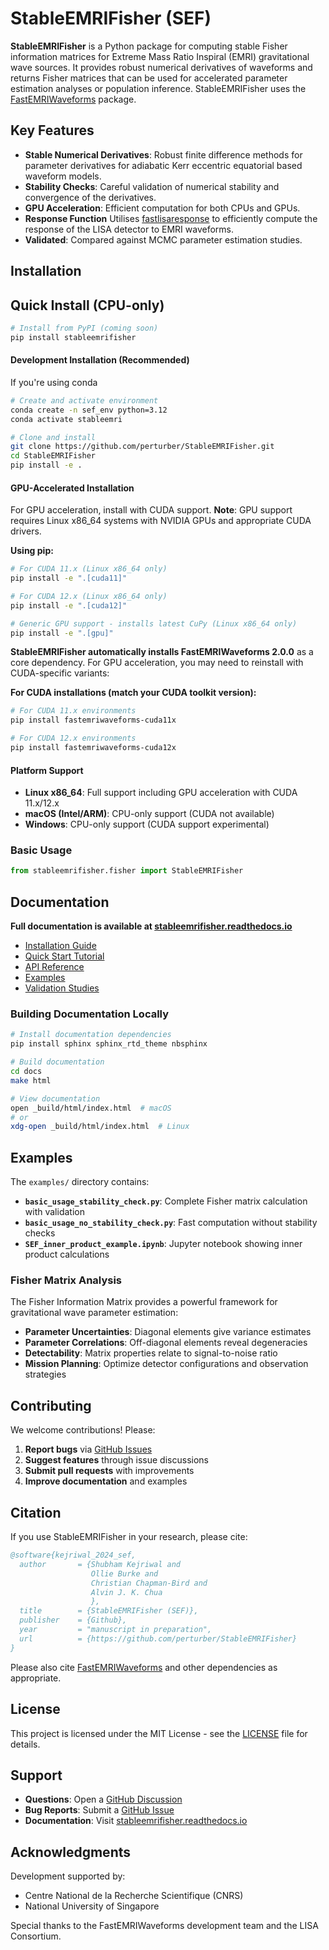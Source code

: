 # StableEMRIFisher (SEF)

**StableEMRIFisher** is a Python package for computing stable Fisher information matrices for Extreme Mass Ratio Inspiral (EMRI) gravitational wave sources. It provides robust numerical derivatives of waveforms and returns Fisher matrices that can be used for accelerated parameter estimation analyses or population inference. StableEMRIFisher uses the [FastEMRIWaveforms](https://github.com/BlackHolePerturbationToolkit/FastEMRIWaveforms) package.

## Key Features

- **Stable Numerical Derivatives**: Robust finite difference methods for parameter derivatives for adiabatic Kerr eccentric equatorial based waveform models.
- **Stability Checks**: Careful validation of numerical stability and convergence of the derivatives. 
- **GPU Acceleration**: Efficient computation for both CPUs and GPUs.
- **Response Function** Utilises [fastlisaresponse](https://github.com/mikekatz04/lisa-on-gpu.git) to efficiently compute the response of the LISA detector to EMRI waveforms.
- **Validated**: Compared against MCMC parameter estimation studies. 


## Installation

## Quick Install (CPU-only)
```bash
# Install from PyPI (coming soon)
pip install stableemrifisher
```

#### Development Installation (Recommended)

If you're using conda 

```bash
# Create and activate environment
conda create -n sef_env python=3.12
conda activate stableemri

# Clone and install
git clone https://github.com/perturber/StableEMRIFisher.git
cd StableEMRIFisher
pip install -e .
```

#### GPU-Accelerated Installation

For GPU acceleration, install with CUDA support. **Note**: GPU support requires Linux x86_64 systems with NVIDIA GPUs and appropriate CUDA drivers.

**Using pip:**
```bash
# For CUDA 11.x (Linux x86_64 only)
pip install -e ".[cuda11]"

# For CUDA 12.x (Linux x86_64 only)  
pip install -e ".[cuda12]"

# Generic GPU support - installs latest CuPy (Linux x86_64 only)
pip install -e ".[gpu]"
```

**StableEMRIFisher automatically installs FastEMRIWaveforms 2.0.0** as a core dependency. For GPU acceleration, you may need to reinstall with CUDA-specific variants:

**For CUDA installations (match your CUDA toolkit version):**
```bash
# For CUDA 11.x environments
pip install fastemriwaveforms-cuda11x

# For CUDA 12.x environments  
pip install fastemriwaveforms-cuda12x
```

#### Platform Support

- **Linux x86_64**: Full support including GPU acceleration with CUDA 11.x/12.x
- **macOS (Intel/ARM)**: CPU-only support (CUDA not available)
- **Windows**: CPU-only support (CUDA support experimental)

### Basic Usage

```python
from stableemrifisher.fisher import StableEMRIFisher

```

## Documentation

**Full documentation is available at [stableemrifisher.readthedocs.io](https://stableemrifisher.readthedocs.io)**

- [Installation Guide](https://stableemrifisher.readthedocs.io/en/latest/installation.html)
- [Quick Start Tutorial](https://stableemrifisher.readthedocs.io/en/latest/quickstart.html)
- [API Reference](https://stableemrifisher.readthedocs.io/en/latest/api/)
- [Examples](https://stableemrifisher.readthedocs.io/en/latest/examples.html)
- [Validation Studies](https://stableemrifisher.readthedocs.io/en/latest/validation.html)

### Building Documentation Locally

```bash
# Install documentation dependencies
pip install sphinx sphinx_rtd_theme nbsphinx

# Build documentation
cd docs
make html

# View documentation
open _build/html/index.html  # macOS
# or 
xdg-open _build/html/index.html  # Linux
```

## Examples

The `examples/` directory contains:

- **`basic_usage_stability_check.py`**: Complete Fisher matrix calculation with validation
- **`basic_usage_no_stability_check.py`**: Fast computation without stability checks
- **`SEF_inner_product_example.ipynb`**: Jupyter notebook showing inner product calculations

### Fisher Matrix Analysis

The Fisher Information Matrix provides a powerful framework for gravitational wave parameter estimation:

- **Parameter Uncertainties**: Diagonal elements give variance estimates
- **Parameter Correlations**: Off-diagonal elements reveal degeneracies
- **Detectability**: Matrix properties relate to signal-to-noise ratio
- **Mission Planning**: Optimize detector configurations and observation strategies

## Contributing

We welcome contributions! Please:

1.  **Report bugs** via [GitHub Issues](https://github.com/perturber/StableEMRIFisher/issues)
2.  **Suggest features** through issue discussions
3.  **Submit pull requests** with improvements
4.  **Improve documentation** and examples

## Citation

If you use StableEMRIFisher in your research, please cite:

```bibtex
@software{kejriwal_2024_sef,
  author       = {Shubham Kejriwal and
                  Ollie Burke and
                  Christian Chapman-Bird and
                  Alvin J. K. Chua
                  },
  title        = {StableEMRIFisher (SEF)},
  publisher    = {Github},
  year         = "manuscript in preparation",
  url          = {https://github.com/perturber/StableEMRIFisher}
}
```

Please also cite [FastEMRIWaveforms](https://github.com/BlackHolePerturbationToolkit/FastEMRIWaveforms) and other dependencies as appropriate.

## License

This project is licensed under the MIT License - see the [LICENSE](LICENSE) file for details.

## Support

- **Questions**: Open a [GitHub Discussion](https://github.com/perturber/StableEMRIFisher/discussions)
- **Bug Reports**: Submit a [GitHub Issue](https://github.com/perturber/StableEMRIFisher/issues)
- **Documentation**: Visit [stableemrifisher.readthedocs.io](https://stableemrifisher.readthedocs.io)

## Acknowledgments

Development supported by:
- Centre National de la Recherche Scientifique (CNRS)
- National University of Singapore

Special thanks to the FastEMRIWaveforms development team and the LISA Consortium.
